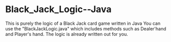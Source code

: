 # Black_Jack_Logic--Java

This is purely the logic of a Black Jack card game written in Java
You can use the "BlackJackLogic.java" which includes methods such as Dealer'hand and Player's hand. 
The logic is already written out for you.
